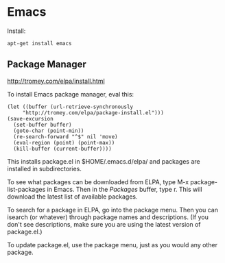 # Emacs

Install:

    apt-get install emacs


## Package Manager

http://tromey.com/elpa/install.html

To install Emacs package manager, eval this:

    (let ((buffer (url-retrieve-synchronously
         "http://tromey.com/elpa/package-install.el")))
    (save-excursion
      (set-buffer buffer)
      (goto-char (point-min))
      (re-search-forward "^$" nil 'move)
      (eval-region (point) (point-max))
      (kill-buffer (current-buffer))))

This installs package.el in $HOME/.emacs.d/elpa/ and packages are installed in subdirectories.

To see what packages can be downloaded from ELPA, type M-x package-list-packages in Emacs. Then in the *Packages* buffer, type r. This will download the latest list of available packages.

To search  for a package in ELPA, go into the package menu. Then you can isearch (or whatever) through package names and descriptions. (If you don't see descriptions, make sure you are using the latest version of package.el.)

To update package.el, use the package menu, just as you would any other package.
